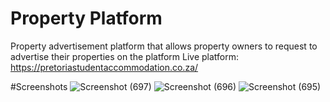 # Property Platform

Property advertisement platform that allows property owners to request to advertise their properties on the platform
Live platform: https://pretoriastudentaccommodation.co.za/

#Screenshots
![Screenshot (697)](https://github.com/user-attachments/assets/cf4f2044-0450-40a1-b3b3-8fbfd235f190)
![Screenshot (696)](https://github.com/user-attachments/assets/30927c2c-7ed9-4014-9014-073059bc90fa)
![Screenshot (695)](https://github.com/user-attachments/assets/2befd690-957a-4f2d-8ccb-7d3fb582064e)
